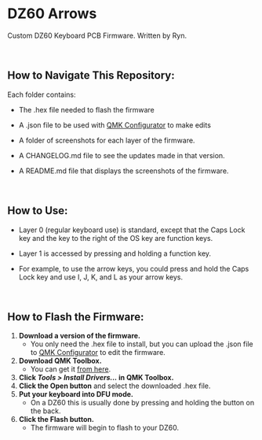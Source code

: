 # DZ60 Arrows

Custom DZ60 Keyboard PCB Firmware. Written by Ryn.

<br>

## How to Navigate This Repository:
Each folder contains:
- The .hex file needed to flash the firmware
* A .json file to be used with [QMK Configurator](https://config.qmk.fm/#/dz60/LAYOUT_60_ansi) to make edits
- A folder of screenshots for each layer of the firmware.
* A CHANGELOG.md file to see the updates made in that version.
- A README.md file that displays the screenshots of the firmware.

<br>

## How to Use:
- Layer 0 (regular keyboard use) is standard, except that the Caps Lock key and the key to the right of the OS key are function keys.
* Layer 1 is accessed by pressing and holding a function key. 
- For example, to use the arrow keys, you could press and hold the Caps Lock key and use I, J, K, and L as your arrow keys.

<br>

## How to Flash the Firmware:
1. **Download a version of the firmware.** 
    * You only need the .hex file to install, but you can upload the .json file to [QMK Configurator](https://config.qmk.fm/#/dz60/LAYOUT_60_ansi) to edit the firmware.
2. **Download QMK Toolbox.** 
    * You can get it [from here](https://github.com/qmk/qmk_toolbox/releases).
3. **Click *Tools > Install Drivers...* in QMK Toolbox.**
4. **Click the Open button** and select the downloaded .hex file.
5. **Put your keyboard into DFU mode.** 
    * On a DZ60 this is usually done by pressing and holding the button on the back.
6. **Click the Flash button.** 
    * The firmware will begin to flash to your DZ60.
